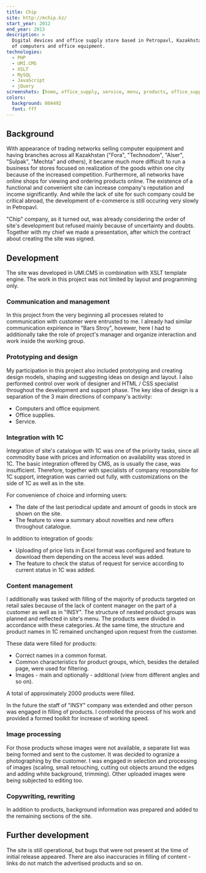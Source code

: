 ```yaml
---
title: Chip
site: http://mchip.kz/
start_year: 2012
end_year: 2013
description: >
  Digital devices and office supply store based in Petropavl, Kazakhstan. Also provides service for repair and service 
  of computers and office equipment.
technologies:
  - PHP
  - UMI.CMS
  - XSLT
  - MySQL
  - JavaScript
  - jQuery
screenshots: [home, office_supply, service, menu, products, office_supply_products, product, quick_order]
colors:
  background: 004492
  font: fff
---
```


## Background

With appearance of trading networks selling computer equipment and having branches across all Kazakhstan ("Fora", 
"Technodom", "Alser", "Sulpak", "Mechta" and others), it became much more difficult to run a business for stores focused 
on realization of the goods within one city because of the increased competition. Furthermore, all networks have online 
shops for viewing and ordering products online. The existence of a functional and convenient site can increase company's 
reputation and income significantly. And while the lack of site for such company could be critical abroad, the 
development of e-commerce is still occuring very slowly in Petropavl.

"Chip" company, as it turned out, was already considering the order of site's development but refused mainly because of
uncertainty and doubts. Together with my chief we made a presentation, after which the contract about creating the site 
was signed.

## Development

The site was developed in UMI.CMS in combination with XSLT template engine. The work in this project was not limited by
layout and programming only.

### Communication and management

In this project from the very beginning all processes related to communication with customer were entrusted to me. I
already had similar communication expirience in "Bars Stroy", hovewer, here I had to additionally take the role of 
project's manager and organize interaction and work inside the working group.

### Prototyping and design

My participation in this project also included prototyping and creating design models, shaping and suggesting ideas on
design and layout. I also performed control over work of designer and HTML / CSS specialist throughout the development 
and support phase. The key idea of design is a separation of the 3 main directions of company's activity:

- Computers and office equipment.
- Office supplies.
- Service.

### Integration with 1C

Integration of site's catalogue with 1C was one of the priority tasks, since all commodity base with prices and 
information on availability was stored in 1C. The basic integration offered by CMS, as is usually the case, was 
insufficient. Therefore, together with specialists of company responsible for 1C support, integration was carried out 
fully, with customizations on the side of 1C as well as in the site.

For convenience of choice and informing users:

- The date of the last periodical update and amount of goods in stock are shown on the site.
- The feature to view a summary about novelties and new offers throughout catalogue. 

In addition to integration of goods:

- Uploading of price lists in Excel format was configured and feature to download them depending on the access level was
added.
- The feature to check the status of request for service according to current status in 1C was added.
 
### Content management

I additionally was tasked with filling of the majority of products targeted on retail sales because of the lack of 
content manager on the part of a customer as well as in "INSY". The structure of nested product groups was planned and 
reflected in site's menu. The products were divided in accordance with these categories. At the same time, the structure
and product names in 1C remained unchanged upon request from the customer.

These data were filled for products:

- Correct names in a common format.
- Common characteristics for product groups, which, besides the detailed page, were used for filtering.
- Images - main and optionally - additional (view from different angles and so on).

A total of approximately 2000 products were filled.

In the future the staff of "INSY" company was extended and other person was engaged in filling of products. I controlled
the process of his work and provided a formed toolkit for increase of working speed.

### Image processing

For those products whose images were not available, a separate list was being formed and sent to the customer. It was
decided to ogranize a photographing by the customer. I was engaged in selection and processing of images (scaling, small
retouching, cutting out objects around the edges and adding white background, trimming). Other uploaded images were 
being subjected to editing too.

### Copywriting, rewriting

In addition to products, background information was prepared and added to the remaining sections of the site.

## Further development

The site is still operational, but bugs that were not present at the time of initial release appeared. There are also
inaccuracies in filling of content - links do not match the advertised products and so on.
